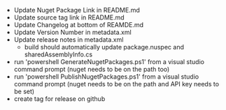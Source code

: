 * Update Nuget Package Link in README.md
* Update source tag link in README.md
* Update Changelog at bottom of REAMDE.md
* Update Version Number in metadata.xml
* Update release notes in metadata.xml
  * build should automatically update package.nuspec and sharedAssemblyInfo.cs
* run 'powershell GenerateNugetPackages.ps1' from a visual studio command prompt (nuget needs to be on the path too)
* run 'powershell PublishNugetPackages.ps1' from a visual studio command prompt (nuget needs to be on the path and API key needs to be set)
* create tag for release on github